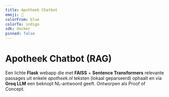 ```yaml
---
title: Apotheek Chatbot
emoji: 💊
colorFrom: blue
colorTo: indigo
sdk: docker
pinned: false
---
```


# Apotheek Chatbot (RAG)

Een lichte **Flask** webapp die met **FAISS** + **Sentence Transformers** relevante passages uit enkele *apotheek.nl* teksten (lokaal geparseerd) ophaalt en via **Groq LLM** een beknopt NL-antwoord geeft. Ontworpen als Proof of Concept.